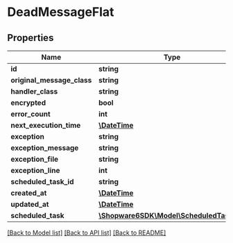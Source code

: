 # DeadMessageFlat

## Properties
Name | Type | Description | Notes
------------ | ------------- | ------------- | -------------
**id** | **string** |  | [optional] 
**original_message_class** | **string** |  | 
**handler_class** | **string** |  | 
**encrypted** | **bool** |  | 
**error_count** | **int** |  | 
**next_execution_time** | [**\DateTime**](\DateTime.md) |  | 
**exception** | **string** |  | 
**exception_message** | **string** |  | 
**exception_file** | **string** |  | 
**exception_line** | **int** |  | 
**scheduled_task_id** | **string** |  | [optional] 
**created_at** | [**\DateTime**](\DateTime.md) |  | 
**updated_at** | [**\DateTime**](\DateTime.md) |  | 
**scheduled_task** | [**\Shopware6SDK\Model\ScheduledTaskFlat**](ScheduledTaskFlat.md) |  | [optional] 

[[Back to Model list]](../../README.md#documentation-for-models) [[Back to API list]](../../README.md#documentation-for-api-endpoints) [[Back to README]](../../README.md)

